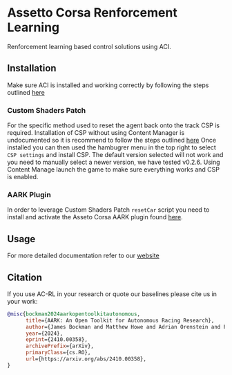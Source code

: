 # Assetto Corsa Renforcement Learning
Renforcement learning based control solutions using ACI.

## Installation
Make sure ACI is installed and working correctly by following the steps outlined [here](https://github.com/Adelaide-Autonomous-Racing-Kit/ac-interface?tab=readme-ov-file#installation)

### Custom Shaders Patch
For the specific method used to reset the agent back onto the track CSP is required.
Installation of CSP without using Content Manager is undocumented so it is recommend to follow the steps outlined [here](https://github.com/Adelaide-Autonomous-Racing-Kit/ac-interface?tab=readme-ov-file#opttional-setup-1)
Once installed you can then used the hambugrer menu in the top right to select `CSP settings` and install CSP.
The default version selected will not work and you need to manually select a newer version, we have tested v0.2.6.
Using Content Manage launch the game to make sure everything works and CSP is enabled.

### AARK Plugin
In order to leverage Custom Shaders Patch `resetCar` script you need to install and activate the Asseto Corsa AARK plugin found [here](https://github.com/Adelaide-Autonomous-Racing-Kit/ac-plugin).

## Usage
For more detailed documentation refer to our [website](https://adelaideautonomous.racing/docs-acrl/)

## Citation
If you use AC-RL in your research or quote our baselines please cite us in your work:
```BibTeX
@misc{bockman2024aarkopentoolkitautonomous,
      title={AARK: An Open Toolkit for Autonomous Racing Research}, 
      author={James Bockman and Matthew Howe and Adrian Orenstein and Feras Dayoub},
      year={2024},
      eprint={2410.00358},
      archivePrefix={arXiv},
      primaryClass={cs.RO},
      url={https://arxiv.org/abs/2410.00358}, 
}
```
